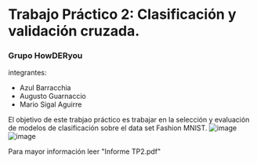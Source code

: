 # Trabajo Práctico 2: Clasificación y validación cruzada.
### Grupo HowDERyou
 integrantes:
  - Azul Barracchia
  - Augusto Guarnaccio
  - Mario Sigal Aguirre

El objetivo de este trabjao práctico es trabajar en la selección y evaluación de modelos de clasificación sobre el data set Fashion MNIST.
![image](https://github.com/user-attachments/assets/4636451e-8d4e-4351-979e-0bb139e6df9c)
![image](https://github.com/user-attachments/assets/a43f0b4d-dbd1-47a6-871e-980ebcc8d245)

Para mayor información leer "Informe TP2.pdf"
